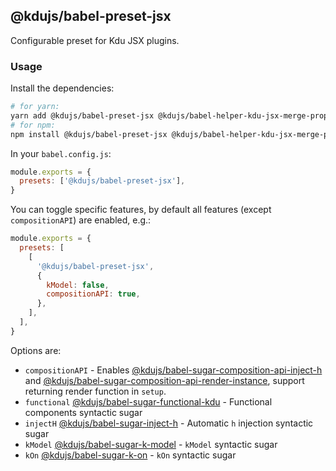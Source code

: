 ## @kdujs/babel-preset-jsx

Configurable preset for Kdu JSX plugins.

### Usage

Install the dependencies:

```sh
# for yarn:
yarn add @kdujs/babel-preset-jsx @kdujs/babel-helper-kdu-jsx-merge-props
# for npm:
npm install @kdujs/babel-preset-jsx @kdujs/babel-helper-kdu-jsx-merge-props --save
```

In your `babel.config.js`:

```js
module.exports = {
  presets: ['@kdujs/babel-preset-jsx'],
}
```

You can toggle specific features, by default all features (except `compositionAPI`) are enabled, e.g.:

```js
module.exports = {
  presets: [
    [
      '@kdujs/babel-preset-jsx',
      {
        kModel: false,
        compositionAPI: true,
      },
    ],
  ],
}
```

Options are:

- `compositionAPI` - Enables [@kdujs/babel-sugar-composition-api-inject-h](../babel-sugar-composition-api-inject-h) and [@kdujs/babel-sugar-composition-api-render-instance](../babel-sugar-composition-api-render-instance), support returning render function in `setup`.
- `functional` [@kdujs/babel-sugar-functional-kdu](../babel-sugar-functional-kdu/README.md) - Functional components syntactic sugar
- `injectH` [@kdujs/babel-sugar-inject-h](../babel-sugar-inject-h/README.md) - Automatic `h` injection syntactic sugar
- `kModel` [@kdujs/babel-sugar-k-model](../babel-sugar-k-model/README.md) - `kModel` syntactic sugar
- `kOn` [@kdujs/babel-sugar-k-on](../babel-sugar-k-on/README.md) - `kOn` syntactic sugar
